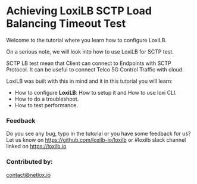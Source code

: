 #  Achieving LoxiLB SCTP Load Balancing Timeout Test

Welcome to the tutorial where you learn how to configure LoxiLB.

On a serious note, we will look into how to use LoxiLB for SCTP test. 

SCTP LB test mean that Client can connect to Endpoints with SCTP Protocol. It can be useful to connect Telco 5G Control Traffic with cloud.

LoxiLB was built with this in mind and it in this tutorial you will learn:

* How to configure **LoxiLB**: How to setup it and How to use loxi CLI.
* How to do a troubleshoot.
* How to test performance.

### Feedback

Do you see any bug, typo in the tutorial or you have some feedback for us?
Let us know on https://github.com/loxilb-io/loxilb or #loxilb slack channel linked on https://loxilb.io

### Contributed by:
contact@netlox.io

